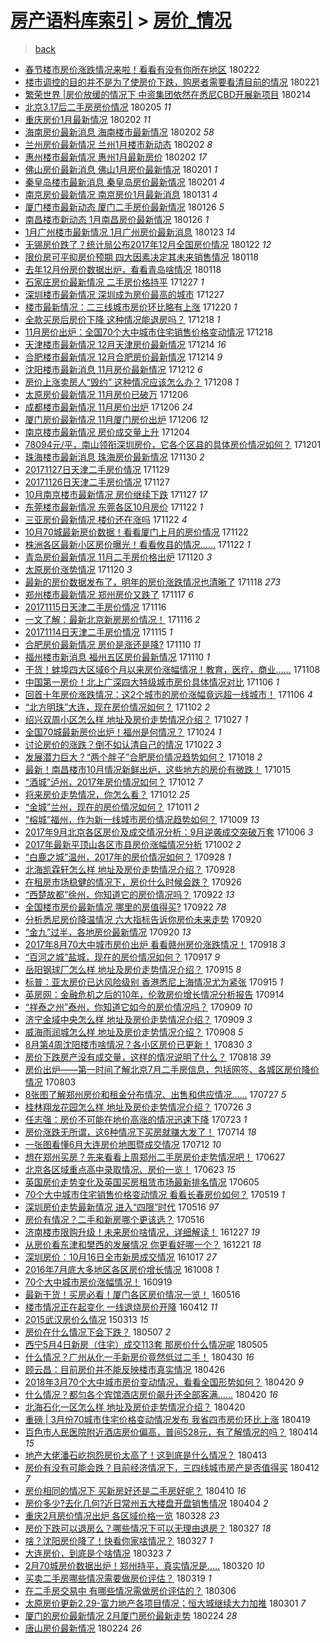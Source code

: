 [房产语料库索引](../../README.md)  > [房价_情况](房价_情况.md)
====
> [back](../README.md)

- [春节楼市房价涨跌情况来啦！看看有没有你所在地区](http://jkwz.applinzi.com/ittc/7072966985086665744.html#%E6%98%A5%E8%8A%82%E6%A5%BC%E5%B8%82%E6%88%BF%E4%BB%B7%E6%B6%A8%E8%B7%8C%E6%83%85%E5%86%B5%E6%9D%A5%E5%95%A6%EF%BC%81%E7%9C%8B%E7%9C%8B%E6%9C%89%E6%B2%A1%E6%9C%89%E4%BD%A0%E6%89%80%E5%9C%A8%E5%9C%B0%E5%8C%BA) 180222  
- [楼市调控的目的并不是为了使房价下跌，购房者需要看清目前的情况](http://jkwz.applinzi.com/ittc/7072650040768463878.html#%E6%A5%BC%E5%B8%82%E8%B0%83%E6%8E%A7%E7%9A%84%E7%9B%AE%E7%9A%84%E5%B9%B6%E4%B8%8D%E6%98%AF%E4%B8%BA%E4%BA%86%E4%BD%BF%E6%88%BF%E4%BB%B7%E4%B8%8B%E8%B7%8C%EF%BC%8C%E8%B4%AD%E6%88%BF%E8%80%85%E9%9C%80%E8%A6%81%E7%9C%8B%E6%B8%85%E7%9B%AE%E5%89%8D%E7%9A%84%E6%83%85%E5%86%B5) 180221  
- [繁荣世界 |房价放缓的情况下  中资集团依然在悉尼CBD开展新项目](http://jkwz.applinzi.com/ittc/7069896412769043473.html#%E7%B9%81%E8%8D%A3%E4%B8%96%E7%95%8C+%7C%E6%88%BF%E4%BB%B7%E6%94%BE%E7%BC%93%E7%9A%84%E6%83%85%E5%86%B5%E4%B8%8B++%E4%B8%AD%E8%B5%84%E9%9B%86%E5%9B%A2%E4%BE%9D%E7%84%B6%E5%9C%A8%E6%82%89%E5%B0%BCCBD%E5%BC%80%E5%B1%95%E6%96%B0%E9%A1%B9%E7%9B%AE) 180214  
- [北京3.17后二手房房价情况](http://jkwz.applinzi.com/ittc/7066642497495630865.html#%E5%8C%97%E4%BA%AC3.17%E5%90%8E%E4%BA%8C%E6%89%8B%E6%88%BF%E6%88%BF%E4%BB%B7%E6%83%85%E5%86%B5) 180205 *11* 
- [重庆房价1月最新情况](http://jkwz.applinzi.com/ittc/7065550135369401355.html#%E9%87%8D%E5%BA%86%E6%88%BF%E4%BB%B71%E6%9C%88%E6%9C%80%E6%96%B0%E6%83%85%E5%86%B5) 180202 *11* 
- [海南房价最新消息 海南楼市最新情况](http://jkwz.applinzi.com/ittc/7065458427965211655.html#%E6%B5%B7%E5%8D%97%E6%88%BF%E4%BB%B7%E6%9C%80%E6%96%B0%E6%B6%88%E6%81%AF+%E6%B5%B7%E5%8D%97%E6%A5%BC%E5%B8%82%E6%9C%80%E6%96%B0%E6%83%85%E5%86%B5) 180202 *58* 
- [兰州房价最新情况 兰州1月楼市新动态](http://jkwz.applinzi.com/ittc/7065458428917318662.html#%E5%85%B0%E5%B7%9E%E6%88%BF%E4%BB%B7%E6%9C%80%E6%96%B0%E6%83%85%E5%86%B5+%E5%85%B0%E5%B7%9E1%E6%9C%88%E6%A5%BC%E5%B8%82%E6%96%B0%E5%8A%A8%E6%80%81) 180202 *8* 
- [惠州楼市最新情况 惠州1月最新房价](http://jkwz.applinzi.com/ittc/7065458420646151175.html#%E6%83%A0%E5%B7%9E%E6%A5%BC%E5%B8%82%E6%9C%80%E6%96%B0%E6%83%85%E5%86%B5+%E6%83%A0%E5%B7%9E1%E6%9C%88%E6%9C%80%E6%96%B0%E6%88%BF%E4%BB%B7) 180202 *17* 
- [佛山房价最新消息 佛山1月房价最新情况](http://jkwz.applinzi.com/ittc/7065176377513214992.html#%E4%BD%9B%E5%B1%B1%E6%88%BF%E4%BB%B7%E6%9C%80%E6%96%B0%E6%B6%88%E6%81%AF+%E4%BD%9B%E5%B1%B11%E6%9C%88%E6%88%BF%E4%BB%B7%E6%9C%80%E6%96%B0%E6%83%85%E5%86%B5) 180201 *1* 
- [秦皇岛楼市最新消息 秦皇岛房价最新情况](http://jkwz.applinzi.com/ittc/7065176373599929351.html#%E7%A7%A6%E7%9A%87%E5%B2%9B%E6%A5%BC%E5%B8%82%E6%9C%80%E6%96%B0%E6%B6%88%E6%81%AF+%E7%A7%A6%E7%9A%87%E5%B2%9B%E6%88%BF%E4%BB%B7%E6%9C%80%E6%96%B0%E6%83%85%E5%86%B5) 180201 *4* 
- [南京房价最新情况 南京房价1月最新消息](http://jkwz.applinzi.com/ittc/7064715324069250054.html#%E5%8D%97%E4%BA%AC%E6%88%BF%E4%BB%B7%E6%9C%80%E6%96%B0%E6%83%85%E5%86%B5+%E5%8D%97%E4%BA%AC%E6%88%BF%E4%BB%B71%E6%9C%88%E6%9C%80%E6%96%B0%E6%B6%88%E6%81%AF) 180131 *4* 
- [厦门楼市最新动态 厦门二手房价最新情况](http://jkwz.applinzi.com/ittc/7062860215576167440.html#%E5%8E%A6%E9%97%A8%E6%A5%BC%E5%B8%82%E6%9C%80%E6%96%B0%E5%8A%A8%E6%80%81+%E5%8E%A6%E9%97%A8%E4%BA%8C%E6%89%8B%E6%88%BF%E4%BB%B7%E6%9C%80%E6%96%B0%E6%83%85%E5%86%B5) 180126 *5* 
- [南昌楼市新动态 1月南昌房价最新情况](http://jkwz.applinzi.com/ittc/7062860214158492688.html#%E5%8D%97%E6%98%8C%E6%A5%BC%E5%B8%82%E6%96%B0%E5%8A%A8%E6%80%81+1%E6%9C%88%E5%8D%97%E6%98%8C%E6%88%BF%E4%BB%B7%E6%9C%80%E6%96%B0%E6%83%85%E5%86%B5) 180126 *1* 
- [1月广州楼市最新情况 1月广州房价最新消息](http://jkwz.applinzi.com/ittc/7061760502915400715.html#1%E6%9C%88%E5%B9%BF%E5%B7%9E%E6%A5%BC%E5%B8%82%E6%9C%80%E6%96%B0%E6%83%85%E5%86%B5+1%E6%9C%88%E5%B9%BF%E5%B7%9E%E6%88%BF%E4%BB%B7%E6%9C%80%E6%96%B0%E6%B6%88%E6%81%AF) 180123 *14* 
- [无锡房价跌了？统计局公布2017年12月全国房价情况](http://jkwz.applinzi.com/ittc/7061364806861194246.html#%E6%97%A0%E9%94%A1%E6%88%BF%E4%BB%B7%E8%B7%8C%E4%BA%86%EF%BC%9F%E7%BB%9F%E8%AE%A1%E5%B1%80%E5%85%AC%E5%B8%832017%E5%B9%B412%E6%9C%88%E5%85%A8%E5%9B%BD%E6%88%BF%E4%BB%B7%E6%83%85%E5%86%B5) 180122 *12* 
- [限价房可平抑房价预期 四大因素决定其未来销售情况](http://jkwz.applinzi.com/ittc/7059945516974998534.html#%E9%99%90%E4%BB%B7%E6%88%BF%E5%8F%AF%E5%B9%B3%E6%8A%91%E6%88%BF%E4%BB%B7%E9%A2%84%E6%9C%9F+%E5%9B%9B%E5%A4%A7%E5%9B%A0%E7%B4%A0%E5%86%B3%E5%AE%9A%E5%85%B6%E6%9C%AA%E6%9D%A5%E9%94%80%E5%94%AE%E6%83%85%E5%86%B5) 180118  
- [去年12月份房价数据出炉，看看青岛啥情况](http://jkwz.applinzi.com/ittc/7059927855230616592.html#%E5%8E%BB%E5%B9%B412%E6%9C%88%E4%BB%BD%E6%88%BF%E4%BB%B7%E6%95%B0%E6%8D%AE%E5%87%BA%E7%82%89%EF%BC%8C%E7%9C%8B%E7%9C%8B%E9%9D%92%E5%B2%9B%E5%95%A5%E6%83%85%E5%86%B5) 180118  
- [石家庄房价最新情况 二手房价格持平](http://jkwz.applinzi.com/ittc/7051725572546233361.html#%E7%9F%B3%E5%AE%B6%E5%BA%84%E6%88%BF%E4%BB%B7%E6%9C%80%E6%96%B0%E6%83%85%E5%86%B5+%E4%BA%8C%E6%89%8B%E6%88%BF%E4%BB%B7%E6%A0%BC%E6%8C%81%E5%B9%B3) 171227 *1* 
- [深圳楼市最新情况 深圳成为房价最高的城市](http://jkwz.applinzi.com/ittc/7051725571908699152.html#%E6%B7%B1%E5%9C%B3%E6%A5%BC%E5%B8%82%E6%9C%80%E6%96%B0%E6%83%85%E5%86%B5+%E6%B7%B1%E5%9C%B3%E6%88%90%E4%B8%BA%E6%88%BF%E4%BB%B7%E6%9C%80%E9%AB%98%E7%9A%84%E5%9F%8E%E5%B8%82) 171227  
- [楼市最新情况：二三线城市房价环比略有上涨](http://jkwz.applinzi.com/ittc/7049219649156154385.html#%E6%A5%BC%E5%B8%82%E6%9C%80%E6%96%B0%E6%83%85%E5%86%B5%EF%BC%9A%E4%BA%8C%E4%B8%89%E7%BA%BF%E5%9F%8E%E5%B8%82%E6%88%BF%E4%BB%B7%E7%8E%AF%E6%AF%94%E7%95%A5%E6%9C%89%E4%B8%8A%E6%B6%A8) 171220 *1* 
- [全款买房后房价下降 这种情况能退房吗？](http://jkwz.applinzi.com/ittc/7048475862356198416.html#%E5%85%A8%E6%AC%BE%E4%B9%B0%E6%88%BF%E5%90%8E%E6%88%BF%E4%BB%B7%E4%B8%8B%E9%99%8D+%E8%BF%99%E7%A7%8D%E6%83%85%E5%86%B5%E8%83%BD%E9%80%80%E6%88%BF%E5%90%97%EF%BC%9F) 171218 *1* 
- [11月房价出炉：全国70个大中城市住宅销售价格变动情况](http://jkwz.applinzi.com/ittc/7048462745647711248.html#11%E6%9C%88%E6%88%BF%E4%BB%B7%E5%87%BA%E7%82%89%EF%BC%9A%E5%85%A8%E5%9B%BD70%E4%B8%AA%E5%A4%A7%E4%B8%AD%E5%9F%8E%E5%B8%82%E4%BD%8F%E5%AE%85%E9%94%80%E5%94%AE%E4%BB%B7%E6%A0%BC%E5%8F%98%E5%8A%A8%E6%83%85%E5%86%B5) 171218  
- [天津楼市最新情况 12月天津房价最新情况](http://jkwz.applinzi.com/ittc/7046900581988303888.html#%E5%A4%A9%E6%B4%A5%E6%A5%BC%E5%B8%82%E6%9C%80%E6%96%B0%E6%83%85%E5%86%B5+12%E6%9C%88%E5%A4%A9%E6%B4%A5%E6%88%BF%E4%BB%B7%E6%9C%80%E6%96%B0%E6%83%85%E5%86%B5) 171214 *16* 
- [合肥楼市最新情况 12月合肥房价最新情况](http://jkwz.applinzi.com/ittc/7046900577991132177.html#%E5%90%88%E8%82%A5%E6%A5%BC%E5%B8%82%E6%9C%80%E6%96%B0%E6%83%85%E5%86%B5+12%E6%9C%88%E5%90%88%E8%82%A5%E6%88%BF%E4%BB%B7%E6%9C%80%E6%96%B0%E6%83%85%E5%86%B5) 171214 *9* 
- [沈阳楼市最新消息 11月房价最新情况](http://jkwz.applinzi.com/ittc/7046157154522760209.html#%E6%B2%88%E9%98%B3%E6%A5%BC%E5%B8%82%E6%9C%80%E6%96%B0%E6%B6%88%E6%81%AF+11%E6%9C%88%E6%88%BF%E4%BB%B7%E6%9C%80%E6%96%B0%E6%83%85%E5%86%B5) 171212 *6* 
- [房价上涨卖房人“毁约” 这种情况应该怎么办？](http://jkwz.applinzi.com/ittc/7044668581722194961.html#%E6%88%BF%E4%BB%B7%E4%B8%8A%E6%B6%A8%E5%8D%96%E6%88%BF%E4%BA%BA%E2%80%9C%E6%AF%81%E7%BA%A6%E2%80%9D+%E8%BF%99%E7%A7%8D%E6%83%85%E5%86%B5%E5%BA%94%E8%AF%A5%E6%80%8E%E4%B9%88%E5%8A%9E%EF%BC%9F) 171208 *1* 
- [太原房价最新情况 11月房价已破万](http://jkwz.applinzi.com/ittc/7043931972450124816.html#%E5%A4%AA%E5%8E%9F%E6%88%BF%E4%BB%B7%E6%9C%80%E6%96%B0%E6%83%85%E5%86%B5+11%E6%9C%88%E6%88%BF%E4%BB%B7%E5%B7%B2%E7%A0%B4%E4%B8%87) 171206  
- [成都楼市最新情况 11月房价出炉](http://jkwz.applinzi.com/ittc/7043931970382332945.html#%E6%88%90%E9%83%BD%E6%A5%BC%E5%B8%82%E6%9C%80%E6%96%B0%E6%83%85%E5%86%B5+11%E6%9C%88%E6%88%BF%E4%BB%B7%E5%87%BA%E7%82%89) 171206 *24* 
- [厦门房价最新情况 11月厦门房价出炉](http://jkwz.applinzi.com/ittc/7043931969279230993.html#%E5%8E%A6%E9%97%A8%E6%88%BF%E4%BB%B7%E6%9C%80%E6%96%B0%E6%83%85%E5%86%B5+11%E6%9C%88%E5%8E%A6%E9%97%A8%E6%88%BF%E4%BB%B7%E5%87%BA%E7%82%89) 171206 *12* 
- [南京楼市最新情况 房价成交量上升](http://jkwz.applinzi.com/ittc/7043225031675479056.html#%E5%8D%97%E4%BA%AC%E6%A5%BC%E5%B8%82%E6%9C%80%E6%96%B0%E6%83%85%E5%86%B5+%E6%88%BF%E4%BB%B7%E6%88%90%E4%BA%A4%E9%87%8F%E4%B8%8A%E5%8D%87) 171204  
- [78094元/平，南山领衔深圳房价，它各个区县的具体房价情况如何？](http://jkwz.applinzi.com/ittc/7042100696097227792.html#78094%E5%85%83%2F%E5%B9%B3%EF%BC%8C%E5%8D%97%E5%B1%B1%E9%A2%86%E8%A1%94%E6%B7%B1%E5%9C%B3%E6%88%BF%E4%BB%B7%EF%BC%8C%E5%AE%83%E5%90%84%E4%B8%AA%E5%8C%BA%E5%8E%BF%E7%9A%84%E5%85%B7%E4%BD%93%E6%88%BF%E4%BB%B7%E6%83%85%E5%86%B5%E5%A6%82%E4%BD%95%EF%BC%9F) 171201  
- [珠海楼市最新消息 珠海房价最新情况](http://jkwz.applinzi.com/ittc/7041705965693436944.html#%E7%8F%A0%E6%B5%B7%E6%A5%BC%E5%B8%82%E6%9C%80%E6%96%B0%E6%B6%88%E6%81%AF+%E7%8F%A0%E6%B5%B7%E6%88%BF%E4%BB%B7%E6%9C%80%E6%96%B0%E6%83%85%E5%86%B5) 171130 *2* 
- [20171127日天津二手房价情况](http://jkwz.applinzi.com/ittc/7041505992532034576.html#20171127%E6%97%A5%E5%A4%A9%E6%B4%A5%E4%BA%8C%E6%89%8B%E6%88%BF%E4%BB%B7%E6%83%85%E5%86%B5) 171129  
- [20171126日天津二手房价情况](http://jkwz.applinzi.com/ittc/7040727128046306321.html#20171126%E6%97%A5%E5%A4%A9%E6%B4%A5%E4%BA%8C%E6%89%8B%E6%88%BF%E4%BB%B7%E6%83%85%E5%86%B5) 171127  
- [10月南京楼市最新情况 房价继续下跌](http://jkwz.applinzi.com/ittc/7040592605363045393.html#10%E6%9C%88%E5%8D%97%E4%BA%AC%E6%A5%BC%E5%B8%82%E6%9C%80%E6%96%B0%E6%83%85%E5%86%B5+%E6%88%BF%E4%BB%B7%E7%BB%A7%E7%BB%AD%E4%B8%8B%E8%B7%8C) 171127 *17* 
- [东莞楼市最新情况 东莞各区10月房价](http://jkwz.applinzi.com/ittc/7038855669480948753.html#%E4%B8%9C%E8%8E%9E%E6%A5%BC%E5%B8%82%E6%9C%80%E6%96%B0%E6%83%85%E5%86%B5+%E4%B8%9C%E8%8E%9E%E5%90%84%E5%8C%BA10%E6%9C%88%E6%88%BF%E4%BB%B7) 171122 *1* 
- [三亚房价最新情况 楼价还在涨吗](http://jkwz.applinzi.com/ittc/7038855383433610256.html#%E4%B8%89%E4%BA%9A%E6%88%BF%E4%BB%B7%E6%9C%80%E6%96%B0%E6%83%85%E5%86%B5+%E6%A5%BC%E4%BB%B7%E8%BF%98%E5%9C%A8%E6%B6%A8%E5%90%97) 171122 *4* 
- [10月70城最新房价数据！看看厦门上月的房价情况](http://jkwz.applinzi.com/ittc/7038775125183300624.html#10%E6%9C%8870%E5%9F%8E%E6%9C%80%E6%96%B0%E6%88%BF%E4%BB%B7%E6%95%B0%E6%8D%AE%EF%BC%81%E7%9C%8B%E7%9C%8B%E5%8E%A6%E9%97%A8%E4%B8%8A%E6%9C%88%E7%9A%84%E6%88%BF%E4%BB%B7%E6%83%85%E5%86%B5) 171122  
- [株洲各区最新小区房价曝光！看看攸县的情况……](http://jkwz.applinzi.com/ittc/7038772767292392464.html#%E6%A0%AA%E6%B4%B2%E5%90%84%E5%8C%BA%E6%9C%80%E6%96%B0%E5%B0%8F%E5%8C%BA%E6%88%BF%E4%BB%B7%E6%9B%9D%E5%85%89%EF%BC%81%E7%9C%8B%E7%9C%8B%E6%94%B8%E5%8E%BF%E7%9A%84%E6%83%85%E5%86%B5%E2%80%A6%E2%80%A6) 171122 *1* 
- [青岛房价最新情况 11月二手房价格出炉](http://jkwz.applinzi.com/ittc/7037995844211573776.html#%E9%9D%92%E5%B2%9B%E6%88%BF%E4%BB%B7%E6%9C%80%E6%96%B0%E6%83%85%E5%86%B5+11%E6%9C%88%E4%BA%8C%E6%89%8B%E6%88%BF%E4%BB%B7%E6%A0%BC%E5%87%BA%E7%82%89) 171120 *3* 
- [太原房价涨势情况](http://jkwz.applinzi.com/ittc/7037989507855549456.html#%E5%A4%AA%E5%8E%9F%E6%88%BF%E4%BB%B7%E6%B6%A8%E5%8A%BF%E6%83%85%E5%86%B5) 171120 *3* 
- [最新的房价数据发布了，明年的房价涨跌情况也清晰了](http://jkwz.applinzi.com/ittc/7037390386685805584.html#%E6%9C%80%E6%96%B0%E7%9A%84%E6%88%BF%E4%BB%B7%E6%95%B0%E6%8D%AE%E5%8F%91%E5%B8%83%E4%BA%86%EF%BC%8C%E6%98%8E%E5%B9%B4%E7%9A%84%E6%88%BF%E4%BB%B7%E6%B6%A8%E8%B7%8C%E6%83%85%E5%86%B5%E4%B9%9F%E6%B8%85%E6%99%B0%E4%BA%86) 171118 *273* 
- [郑州楼市最新情况 郑州房价又跌了](http://jkwz.applinzi.com/ittc/7036965696444040208.html#%E9%83%91%E5%B7%9E%E6%A5%BC%E5%B8%82%E6%9C%80%E6%96%B0%E6%83%85%E5%86%B5+%E9%83%91%E5%B7%9E%E6%88%BF%E4%BB%B7%E5%8F%88%E8%B7%8C%E4%BA%86) 171117 *6* 
- [20171115日天津二手房价情况](http://jkwz.applinzi.com/ittc/7036648876059132944.html#20171115%E6%97%A5%E5%A4%A9%E6%B4%A5%E4%BA%8C%E6%89%8B%E6%88%BF%E4%BB%B7%E6%83%85%E5%86%B5) 171116  
- [一文了解：最新北京新房房价情况！](http://jkwz.applinzi.com/ittc/7036615354430784528.html#%E4%B8%80%E6%96%87%E4%BA%86%E8%A7%A3%EF%BC%9A%E6%9C%80%E6%96%B0%E5%8C%97%E4%BA%AC%E6%96%B0%E6%88%BF%E6%88%BF%E4%BB%B7%E6%83%85%E5%86%B5%EF%BC%81) 171116 *2* 
- [20171114日天津二手房价情况](http://jkwz.applinzi.com/ittc/7036264453455217681.html#20171114%E6%97%A5%E5%A4%A9%E6%B4%A5%E4%BA%8C%E6%89%8B%E6%88%BF%E4%BB%B7%E6%83%85%E5%86%B5) 171115 *1* 
- [合肥房价最新情况 房价是涨还是降?](http://jkwz.applinzi.com/ittc/7034282694429639697.html#%E5%90%88%E8%82%A5%E6%88%BF%E4%BB%B7%E6%9C%80%E6%96%B0%E6%83%85%E5%86%B5+%E6%88%BF%E4%BB%B7%E6%98%AF%E6%B6%A8%E8%BF%98%E6%98%AF%E9%99%8D%3F) 171110 *11* 
- [福州楼市新消息 福州五区房价最新情况](http://jkwz.applinzi.com/ittc/7034282696119944208.html#%E7%A6%8F%E5%B7%9E%E6%A5%BC%E5%B8%82%E6%96%B0%E6%B6%88%E6%81%AF+%E7%A6%8F%E5%B7%9E%E4%BA%94%E5%8C%BA%E6%88%BF%E4%BB%B7%E6%9C%80%E6%96%B0%E6%83%85%E5%86%B5) 171110 *1* 
- [干货！蚌埠四大区域6个月以来房价涨幅情况！教育，医疗，商业……](http://jkwz.applinzi.com/ittc/7033492898266498064.html#%E5%B9%B2%E8%B4%A7%EF%BC%81%E8%9A%8C%E5%9F%A0%E5%9B%9B%E5%A4%A7%E5%8C%BA%E5%9F%9F6%E4%B8%AA%E6%9C%88%E4%BB%A5%E6%9D%A5%E6%88%BF%E4%BB%B7%E6%B6%A8%E5%B9%85%E6%83%85%E5%86%B5%EF%BC%81%E6%95%99%E8%82%B2%EF%BC%8C%E5%8C%BB%E7%96%97%EF%BC%8C%E5%95%86%E4%B8%9A%E2%80%A6%E2%80%A6) 171108  
- [中国第一房价！北上广深四大特级城市房价具体情况对比](http://jkwz.applinzi.com/ittc/7032950842406208528.html#%E4%B8%AD%E5%9B%BD%E7%AC%AC%E4%B8%80%E6%88%BF%E4%BB%B7%EF%BC%81%E5%8C%97%E4%B8%8A%E5%B9%BF%E6%B7%B1%E5%9B%9B%E5%A4%A7%E7%89%B9%E7%BA%A7%E5%9F%8E%E5%B8%82%E6%88%BF%E4%BB%B7%E5%85%B7%E4%BD%93%E6%83%85%E5%86%B5%E5%AF%B9%E6%AF%94) 171106 *1* 
- [回首十年房价涨跌情况：这2个城市的房价涨幅竟远超一线城市！](http://jkwz.applinzi.com/ittc/7032864908046238736.html#%E5%9B%9E%E9%A6%96%E5%8D%81%E5%B9%B4%E6%88%BF%E4%BB%B7%E6%B6%A8%E8%B7%8C%E6%83%85%E5%86%B5%EF%BC%9A%E8%BF%992%E4%B8%AA%E5%9F%8E%E5%B8%82%E7%9A%84%E6%88%BF%E4%BB%B7%E6%B6%A8%E5%B9%85%E7%AB%9F%E8%BF%9C%E8%B6%85%E4%B8%80%E7%BA%BF%E5%9F%8E%E5%B8%82%EF%BC%81) 171106 *4* 
- [“北方明珠”大连，现在房价情况如何？](http://jkwz.applinzi.com/ittc/7031441511663797264.html#%E2%80%9C%E5%8C%97%E6%96%B9%E6%98%8E%E7%8F%A0%E2%80%9D%E5%A4%A7%E8%BF%9E%EF%BC%8C%E7%8E%B0%E5%9C%A8%E6%88%BF%E4%BB%B7%E6%83%85%E5%86%B5%E5%A6%82%E4%BD%95%EF%BC%9F) 171102 *2* 
- [绍兴双周小区怎么样 地址及房价走势情况介绍？](http://jkwz.applinzi.com/ittc/7029041369513985040.html#%E7%BB%8D%E5%85%B4%E5%8F%8C%E5%91%A8%E5%B0%8F%E5%8C%BA%E6%80%8E%E4%B9%88%E6%A0%B7+%E5%9C%B0%E5%9D%80%E5%8F%8A%E6%88%BF%E4%BB%B7%E8%B5%B0%E5%8A%BF%E6%83%85%E5%86%B5%E4%BB%8B%E7%BB%8D%EF%BC%9F) 171027 *1* 
- [全国70城最新房价出炉！福州是何情况？](http://jkwz.applinzi.com/ittc/7028031143721567249.html#%E5%85%A8%E5%9B%BD70%E5%9F%8E%E6%9C%80%E6%96%B0%E6%88%BF%E4%BB%B7%E5%87%BA%E7%82%89%EF%BC%81%E7%A6%8F%E5%B7%9E%E6%98%AF%E4%BD%95%E6%83%85%E5%86%B5%EF%BC%9F) 171024 *1* 
- [讨论房价的涨跌？倒不如认清自己的情况](http://jkwz.applinzi.com/ittc/7027280743800243217.html#%E8%AE%A8%E8%AE%BA%E6%88%BF%E4%BB%B7%E7%9A%84%E6%B6%A8%E8%B7%8C%EF%BC%9F%E5%80%92%E4%B8%8D%E5%A6%82%E8%AE%A4%E6%B8%85%E8%87%AA%E5%B7%B1%E7%9A%84%E6%83%85%E5%86%B5) 171022 *3* 
- [发展潜力巨大？“两个胖子”合肥房价情况趋势如何？](http://jkwz.applinzi.com/ittc/7025879357002875921.html#%E5%8F%91%E5%B1%95%E6%BD%9C%E5%8A%9B%E5%B7%A8%E5%A4%A7%EF%BC%9F%E2%80%9C%E4%B8%A4%E4%B8%AA%E8%83%96%E5%AD%90%E2%80%9D%E5%90%88%E8%82%A5%E6%88%BF%E4%BB%B7%E6%83%85%E5%86%B5%E8%B6%8B%E5%8A%BF%E5%A6%82%E4%BD%95%EF%BC%9F) 171018 *2* 
- [最新！南昌楼市10月情况新鲜出炉，这些地方的房价有微跌！](http://jkwz.applinzi.com/ittc/7024716283168424976.html#%E6%9C%80%E6%96%B0%EF%BC%81%E5%8D%97%E6%98%8C%E6%A5%BC%E5%B8%8210%E6%9C%88%E6%83%85%E5%86%B5%E6%96%B0%E9%B2%9C%E5%87%BA%E7%82%89%EF%BC%8C%E8%BF%99%E4%BA%9B%E5%9C%B0%E6%96%B9%E7%9A%84%E6%88%BF%E4%BB%B7%E6%9C%89%E5%BE%AE%E8%B7%8C%EF%BC%81) 171015  
- [“酒城”泸州，2017年房价情况如何？](http://jkwz.applinzi.com/ittc/7023693101833651216.html#%E2%80%9C%E9%85%92%E5%9F%8E%E2%80%9D%E6%B3%B8%E5%B7%9E%EF%BC%8C2017%E5%B9%B4%E6%88%BF%E4%BB%B7%E6%83%85%E5%86%B5%E5%A6%82%E4%BD%95%EF%BC%9F) 171012 *7* 
- [将来房价走势情况，你怎么看？](http://jkwz.applinzi.com/ittc/7023665944247927824.html#%E5%B0%86%E6%9D%A5%E6%88%BF%E4%BB%B7%E8%B5%B0%E5%8A%BF%E6%83%85%E5%86%B5%EF%BC%8C%E4%BD%A0%E6%80%8E%E4%B9%88%E7%9C%8B%EF%BC%9F) 171012 *25* 
- [“金城”兰州，现在的房价情况如何？](http://jkwz.applinzi.com/ittc/7023211793223255057.html#%E2%80%9C%E9%87%91%E5%9F%8E%E2%80%9D%E5%85%B0%E5%B7%9E%EF%BC%8C%E7%8E%B0%E5%9C%A8%E7%9A%84%E6%88%BF%E4%BB%B7%E6%83%85%E5%86%B5%E5%A6%82%E4%BD%95%EF%BC%9F) 171011 *2* 
- [“榕城”福州，作为新一线城市房价情况趋势如何？](http://jkwz.applinzi.com/ittc/7022433590498034704.html#%E2%80%9C%E6%A6%95%E5%9F%8E%E2%80%9D%E7%A6%8F%E5%B7%9E%EF%BC%8C%E4%BD%9C%E4%B8%BA%E6%96%B0%E4%B8%80%E7%BA%BF%E5%9F%8E%E5%B8%82%E6%88%BF%E4%BB%B7%E6%83%85%E5%86%B5%E8%B6%8B%E5%8A%BF%E5%A6%82%E4%BD%95%EF%BC%9F) 171009 *13* 
- [2017年9月北京各区房价及成交情况分析：9月逆袭成交突破万套](http://jkwz.applinzi.com/ittc/7021337938250695696.html#2017%E5%B9%B49%E6%9C%88%E5%8C%97%E4%BA%AC%E5%90%84%E5%8C%BA%E6%88%BF%E4%BB%B7%E5%8F%8A%E6%88%90%E4%BA%A4%E6%83%85%E5%86%B5%E5%88%86%E6%9E%90%EF%BC%9A9%E6%9C%88%E9%80%86%E8%A2%AD%E6%88%90%E4%BA%A4%E7%AA%81%E7%A0%B4%E4%B8%87%E5%A5%97) 171006 *3* 
- [2017年最新平顶山各区市县房价涨幅情况分析](http://jkwz.applinzi.com/ittc/7019983289723651088.html#2017%E5%B9%B4%E6%9C%80%E6%96%B0%E5%B9%B3%E9%A1%B6%E5%B1%B1%E5%90%84%E5%8C%BA%E5%B8%82%E5%8E%BF%E6%88%BF%E4%BB%B7%E6%B6%A8%E5%B9%85%E6%83%85%E5%86%B5%E5%88%86%E6%9E%90) 171002 *2* 
- [“白鹿之城”温州，2017年的房价情况如何？](http://jkwz.applinzi.com/ittc/7018392521477194769.html#%E2%80%9C%E7%99%BD%E9%B9%BF%E4%B9%8B%E5%9F%8E%E2%80%9D%E6%B8%A9%E5%B7%9E%EF%BC%8C2017%E5%B9%B4%E7%9A%84%E6%88%BF%E4%BB%B7%E6%83%85%E5%86%B5%E5%A6%82%E4%BD%95%EF%BC%9F) 170928 *1* 
- [北海凯霖轩怎么样 地址及房价走势情况介绍？](http://jkwz.applinzi.com/ittc/7018280279859528720.html#%E5%8C%97%E6%B5%B7%E5%87%AF%E9%9C%96%E8%BD%A9%E6%80%8E%E4%B9%88%E6%A0%B7+%E5%9C%B0%E5%9D%80%E5%8F%8A%E6%88%BF%E4%BB%B7%E8%B5%B0%E5%8A%BF%E6%83%85%E5%86%B5%E4%BB%8B%E7%BB%8D%EF%BC%9F) 170928  
- [在租房市场稳健的情况下，房价什么时候会跌？](http://jkwz.applinzi.com/ittc/7017553193146516496.html#%E5%9C%A8%E7%A7%9F%E6%88%BF%E5%B8%82%E5%9C%BA%E7%A8%B3%E5%81%A5%E7%9A%84%E6%83%85%E5%86%B5%E4%B8%8B%EF%BC%8C%E6%88%BF%E4%BB%B7%E4%BB%80%E4%B9%88%E6%97%B6%E5%80%99%E4%BC%9A%E8%B7%8C%EF%BC%9F) 170926  
- [“西楚故都”徐州，你知道它的房价情况吗？](http://jkwz.applinzi.com/ittc/7016279114108109841.html#%E2%80%9C%E8%A5%BF%E6%A5%9A%E6%95%85%E9%83%BD%E2%80%9D%E5%BE%90%E5%B7%9E%EF%BC%8C%E4%BD%A0%E7%9F%A5%E9%81%93%E5%AE%83%E7%9A%84%E6%88%BF%E4%BB%B7%E6%83%85%E5%86%B5%E5%90%97%EF%BC%9F) 170922 *13* 
- [全国楼市房价最新情况 哪里的房值得买?](http://jkwz.applinzi.com/ittc/7016099063794238481.html#%E5%85%A8%E5%9B%BD%E6%A5%BC%E5%B8%82%E6%88%BF%E4%BB%B7%E6%9C%80%E6%96%B0%E6%83%85%E5%86%B5+%E5%93%AA%E9%87%8C%E7%9A%84%E6%88%BF%E5%80%BC%E5%BE%97%E4%B9%B0%3F) 170922 *78* 
- [分析悉尼房价降温情况 六大指标告诉你房价未来走势](http://jkwz.applinzi.com/ittc/7015428011485299729.html#%E5%88%86%E6%9E%90%E6%82%89%E5%B0%BC%E6%88%BF%E4%BB%B7%E9%99%8D%E6%B8%A9%E6%83%85%E5%86%B5+%E5%85%AD%E5%A4%A7%E6%8C%87%E6%A0%87%E5%91%8A%E8%AF%89%E4%BD%A0%E6%88%BF%E4%BB%B7%E6%9C%AA%E6%9D%A5%E8%B5%B0%E5%8A%BF) 170920  
- [“金九”过半，各地房价最新情况](http://jkwz.applinzi.com/ittc/7015357560046224400.html#%E2%80%9C%E9%87%91%E4%B9%9D%E2%80%9D%E8%BF%87%E5%8D%8A%EF%BC%8C%E5%90%84%E5%9C%B0%E6%88%BF%E4%BB%B7%E6%9C%80%E6%96%B0%E6%83%85%E5%86%B5) 170920 *13* 
- [2017年8月70大中城市房价出炉 看看赣州房价涨跌情况！](http://jkwz.applinzi.com/ittc/7014689879320167440.html#2017%E5%B9%B48%E6%9C%8870%E5%A4%A7%E4%B8%AD%E5%9F%8E%E5%B8%82%E6%88%BF%E4%BB%B7%E5%87%BA%E7%82%89+%E7%9C%8B%E7%9C%8B%E8%B5%A3%E5%B7%9E%E6%88%BF%E4%BB%B7%E6%B6%A8%E8%B7%8C%E6%83%85%E5%86%B5%EF%BC%81) 170918 *3* 
- [“百河之城”盐城，现在的房价情况如何？](http://jkwz.applinzi.com/ittc/7014411787196433425.html#%E2%80%9C%E7%99%BE%E6%B2%B3%E4%B9%8B%E5%9F%8E%E2%80%9D%E7%9B%90%E5%9F%8E%EF%BC%8C%E7%8E%B0%E5%9C%A8%E7%9A%84%E6%88%BF%E4%BB%B7%E6%83%85%E5%86%B5%E5%A6%82%E4%BD%95%EF%BC%9F) 170917 *9* 
- [岳阳钢球厂怎么样 地址及房价走势情况介绍？](http://jkwz.applinzi.com/ittc/7013457484348654609.html#%E5%B2%B3%E9%98%B3%E9%92%A2%E7%90%83%E5%8E%82%E6%80%8E%E4%B9%88%E6%A0%B7+%E5%9C%B0%E5%9D%80%E5%8F%8A%E6%88%BF%E4%BB%B7%E8%B5%B0%E5%8A%BF%E6%83%85%E5%86%B5%E4%BB%8B%E7%BB%8D%EF%BC%9F) 170915 *8* 
- [标普：亚太房价已达风险级别 香港悉尼上海情况尤为紧张](http://jkwz.applinzi.com/ittc/7013449444153099280.html#%E6%A0%87%E6%99%AE%EF%BC%9A%E4%BA%9A%E5%A4%AA%E6%88%BF%E4%BB%B7%E5%B7%B2%E8%BE%BE%E9%A3%8E%E9%99%A9%E7%BA%A7%E5%88%AB+%E9%A6%99%E6%B8%AF%E6%82%89%E5%B0%BC%E4%B8%8A%E6%B5%B7%E6%83%85%E5%86%B5%E5%B0%A4%E4%B8%BA%E7%B4%A7%E5%BC%A0) 170915 *1* 
- [英房网：金融危机之后的10年，伦敦房价增长情况分析报告](http://jkwz.applinzi.com/ittc/7013216895782880273.html#%E8%8B%B1%E6%88%BF%E7%BD%91%EF%BC%9A%E9%87%91%E8%9E%8D%E5%8D%B1%E6%9C%BA%E4%B9%8B%E5%90%8E%E7%9A%8410%E5%B9%B4%EF%BC%8C%E4%BC%A6%E6%95%A6%E6%88%BF%E4%BB%B7%E5%A2%9E%E9%95%BF%E6%83%85%E5%86%B5%E5%88%86%E6%9E%90%E6%8A%A5%E5%91%8A) 170914  
- [“祥泰之州”泰州，你知道它如今的房价情况吗？](http://jkwz.applinzi.com/ittc/7011455505460102161.html#%E2%80%9C%E7%A5%A5%E6%B3%B0%E4%B9%8B%E5%B7%9E%E2%80%9D%E6%B3%B0%E5%B7%9E%EF%BC%8C%E4%BD%A0%E7%9F%A5%E9%81%93%E5%AE%83%E5%A6%82%E4%BB%8A%E7%9A%84%E6%88%BF%E4%BB%B7%E6%83%85%E5%86%B5%E5%90%97%EF%BC%9F) 170909 *10* 
- [济宁金域中央怎么样 地址及房价走势情况介绍？](http://jkwz.applinzi.com/ittc/7011231137077396497.html#%E6%B5%8E%E5%AE%81%E9%87%91%E5%9F%9F%E4%B8%AD%E5%A4%AE%E6%80%8E%E4%B9%88%E6%A0%B7+%E5%9C%B0%E5%9D%80%E5%8F%8A%E6%88%BF%E4%BB%B7%E8%B5%B0%E5%8A%BF%E6%83%85%E5%86%B5%E4%BB%8B%E7%BB%8D%EF%BC%9F) 170909 *3* 
- [威海雨润城怎么样 地址及房价走势情况介绍？](http://jkwz.applinzi.com/ittc/7010862549573305361.html#%E5%A8%81%E6%B5%B7%E9%9B%A8%E6%B6%A6%E5%9F%8E%E6%80%8E%E4%B9%88%E6%A0%B7+%E5%9C%B0%E5%9D%80%E5%8F%8A%E6%88%BF%E4%BB%B7%E8%B5%B0%E5%8A%BF%E6%83%85%E5%86%B5%E4%BB%8B%E7%BB%8D%EF%BC%9F) 170908 *5* 
- [8月第4周沈阳楼市啥情况？各小区房价已更新！](http://jkwz.applinzi.com/ittc/7007543770097386513.html#8%E6%9C%88%E7%AC%AC4%E5%91%A8%E6%B2%88%E9%98%B3%E6%A5%BC%E5%B8%82%E5%95%A5%E6%83%85%E5%86%B5%EF%BC%9F%E5%90%84%E5%B0%8F%E5%8C%BA%E6%88%BF%E4%BB%B7%E5%B7%B2%E6%9B%B4%E6%96%B0%EF%BC%81) 170830 *3* 
- [房价下跌房产没有成交量，这样的情况说明了什么？](http://jkwz.applinzi.com/ittc/7003195132286075920.html#%E6%88%BF%E4%BB%B7%E4%B8%8B%E8%B7%8C%E6%88%BF%E4%BA%A7%E6%B2%A1%E6%9C%89%E6%88%90%E4%BA%A4%E9%87%8F%EF%BC%8C%E8%BF%99%E6%A0%B7%E7%9A%84%E6%83%85%E5%86%B5%E8%AF%B4%E6%98%8E%E4%BA%86%E4%BB%80%E4%B9%88%EF%BC%9F) 170818 *39* 
- [房价出炉——第一时间了解北京7月二手房信息，包括网签、各城区房价降价情况](http://jkwz.applinzi.com/ittc/6997671661233767440.html#%E6%88%BF%E4%BB%B7%E5%87%BA%E7%82%89%E2%80%94%E2%80%94%E7%AC%AC%E4%B8%80%E6%97%B6%E9%97%B4%E4%BA%86%E8%A7%A3%E5%8C%97%E4%BA%AC7%E6%9C%88%E4%BA%8C%E6%89%8B%E6%88%BF%E4%BF%A1%E6%81%AF%EF%BC%8C%E5%8C%85%E6%8B%AC%E7%BD%91%E7%AD%BE%E3%80%81%E5%90%84%E5%9F%8E%E5%8C%BA%E6%88%BF%E4%BB%B7%E9%99%8D%E4%BB%B7%E6%83%85%E5%86%B5) 170803  
- [8张图了解郑州房价和租金分布情况、出售和供应情况……](http://jkwz.applinzi.com/ittc/6994947429215241232.html#8%E5%BC%A0%E5%9B%BE%E4%BA%86%E8%A7%A3%E9%83%91%E5%B7%9E%E6%88%BF%E4%BB%B7%E5%92%8C%E7%A7%9F%E9%87%91%E5%88%86%E5%B8%83%E6%83%85%E5%86%B5%E3%80%81%E5%87%BA%E5%94%AE%E5%92%8C%E4%BE%9B%E5%BA%94%E6%83%85%E5%86%B5%E2%80%A6%E2%80%A6) 170727 *5* 
- [桂林翔龙花园怎么样 地址及房价走势情况介绍？](http://jkwz.applinzi.com/ittc/6994601845379826704.html#%E6%A1%82%E6%9E%97%E7%BF%94%E9%BE%99%E8%8A%B1%E5%9B%AD%E6%80%8E%E4%B9%88%E6%A0%B7+%E5%9C%B0%E5%9D%80%E5%8F%8A%E6%88%BF%E4%BB%B7%E8%B5%B0%E5%8A%BF%E6%83%85%E5%86%B5%E4%BB%8B%E7%BB%8D%EF%BC%9F) 170726 *3* 
- [任志强：房价不可能在地价高涨的情况迅速下降](http://jkwz.applinzi.com/ittc/6993475500960646160.html#%E4%BB%BB%E5%BF%97%E5%BC%BA%EF%BC%9A%E6%88%BF%E4%BB%B7%E4%B8%8D%E5%8F%AF%E8%83%BD%E5%9C%A8%E5%9C%B0%E4%BB%B7%E9%AB%98%E6%B6%A8%E7%9A%84%E6%83%85%E5%86%B5%E8%BF%85%E9%80%9F%E4%B8%8B%E9%99%8D) 170723 *1* 
- [房价涨跌无所谓，这6种情况下买房就赚大发了！](http://jkwz.applinzi.com/ittc/6990178501079335953.html#%E6%88%BF%E4%BB%B7%E6%B6%A8%E8%B7%8C%E6%97%A0%E6%89%80%E8%B0%93%EF%BC%8C%E8%BF%996%E7%A7%8D%E6%83%85%E5%86%B5%E4%B8%8B%E4%B9%B0%E6%88%BF%E5%B0%B1%E8%B5%9A%E5%A4%A7%E5%8F%91%E4%BA%86%EF%BC%81) 170714 *18* 
- [一张图看懂6月大连房价地图暨成交情况](http://jkwz.applinzi.com/ittc/6988996440784110597.html#%E4%B8%80%E5%BC%A0%E5%9B%BE%E7%9C%8B%E6%87%826%E6%9C%88%E5%A4%A7%E8%BF%9E%E6%88%BF%E4%BB%B7%E5%9C%B0%E5%9B%BE%E6%9A%A8%E6%88%90%E4%BA%A4%E6%83%85%E5%86%B5) 170712 *10* 
- [想在郑州买房？先来看看上周郑州二手房房价走势情况吧！](http://jkwz.applinzi.com/ittc/6983781991513064452.html#%E6%83%B3%E5%9C%A8%E9%83%91%E5%B7%9E%E4%B9%B0%E6%88%BF%EF%BC%9F%E5%85%88%E6%9D%A5%E7%9C%8B%E7%9C%8B%E4%B8%8A%E5%91%A8%E9%83%91%E5%B7%9E%E4%BA%8C%E6%89%8B%E6%88%BF%E6%88%BF%E4%BB%B7%E8%B5%B0%E5%8A%BF%E6%83%85%E5%86%B5%E5%90%A7%EF%BC%81) 170627  
- [北京各区域重点高中录取情况、房价一览！](http://jkwz.applinzi.com/ittc/6982430621908337668.html#%E5%8C%97%E4%BA%AC%E5%90%84%E5%8C%BA%E5%9F%9F%E9%87%8D%E7%82%B9%E9%AB%98%E4%B8%AD%E5%BD%95%E5%8F%96%E6%83%85%E5%86%B5%E3%80%81%E6%88%BF%E4%BB%B7%E4%B8%80%E8%A7%88%EF%BC%81) 170623 *15* 
- [英国房价走势变化及英国买房租赁市场最新排名情况](http://jkwz.applinzi.com/ittc/6975635035959854084.html#%E8%8B%B1%E5%9B%BD%E6%88%BF%E4%BB%B7%E8%B5%B0%E5%8A%BF%E5%8F%98%E5%8C%96%E5%8F%8A%E8%8B%B1%E5%9B%BD%E4%B9%B0%E6%88%BF%E7%A7%9F%E8%B5%81%E5%B8%82%E5%9C%BA%E6%9C%80%E6%96%B0%E6%8E%92%E5%90%8D%E6%83%85%E5%86%B5) 170605  
- [70个大中城市住宅销售价格变动情况 看看长春房价如何？](http://jkwz.applinzi.com/ittc/6969311189099086852.html#70%E4%B8%AA%E5%A4%A7%E4%B8%AD%E5%9F%8E%E5%B8%82%E4%BD%8F%E5%AE%85%E9%94%80%E5%94%AE%E4%BB%B7%E6%A0%BC%E5%8F%98%E5%8A%A8%E6%83%85%E5%86%B5+%E7%9C%8B%E7%9C%8B%E9%95%BF%E6%98%A5%E6%88%BF%E4%BB%B7%E5%A6%82%E4%BD%95%EF%BC%9F) 170519 *1* 
- [深圳房价走势最新情况 进入“四限”时代](http://jkwz.applinzi.com/ittc/6968265639117456388.html#%E6%B7%B1%E5%9C%B3%E6%88%BF%E4%BB%B7%E8%B5%B0%E5%8A%BF%E6%9C%80%E6%96%B0%E6%83%85%E5%86%B5+%E8%BF%9B%E5%85%A5%E2%80%9C%E5%9B%9B%E9%99%90%E2%80%9D%E6%97%B6%E4%BB%A3) 170516 *97* 
- [房价有情况？二手和新房哪个更该选？](http://jkwz.applinzi.com/ittc/6968153181363110916.html#%E6%88%BF%E4%BB%B7%E6%9C%89%E6%83%85%E5%86%B5%EF%BC%9F%E4%BA%8C%E6%89%8B%E5%92%8C%E6%96%B0%E6%88%BF%E5%93%AA%E4%B8%AA%E6%9B%B4%E8%AF%A5%E9%80%89%EF%BC%9F) 170516  
- [济南楼市限购升级！未来房价啥情况，详细解读！](http://jkwz.applinzi.com/ittc/6916201853665936389.html#%E6%B5%8E%E5%8D%97%E6%A5%BC%E5%B8%82%E9%99%90%E8%B4%AD%E5%8D%87%E7%BA%A7%EF%BC%81%E6%9C%AA%E6%9D%A5%E6%88%BF%E4%BB%B7%E5%95%A5%E6%83%85%E5%86%B5%EF%BC%8C%E8%AF%A6%E7%BB%86%E8%A7%A3%E8%AF%BB%EF%BC%81) 161227 *19* 
- [从房价看东津和樊西的发展情况 你更看好哪一个？](http://jkwz.applinzi.com/ittc/6914022270837457925.html#%E4%BB%8E%E6%88%BF%E4%BB%B7%E7%9C%8B%E4%B8%9C%E6%B4%A5%E5%92%8C%E6%A8%8A%E8%A5%BF%E7%9A%84%E5%8F%91%E5%B1%95%E6%83%85%E5%86%B5+%E4%BD%A0%E6%9B%B4%E7%9C%8B%E5%A5%BD%E5%93%AA%E4%B8%80%E4%B8%AA%EF%BC%9F) 161221 *18* 
- [深圳房价：10月16日全市新房成交情况](http://jkwz.applinzi.com/ittc/6889878895796421636.html#%E6%B7%B1%E5%9C%B3%E6%88%BF%E4%BB%B7%EF%BC%9A10%E6%9C%8816%E6%97%A5%E5%85%A8%E5%B8%82%E6%96%B0%E6%88%BF%E6%88%90%E4%BA%A4%E6%83%85%E5%86%B5) 161017 *27* 
- [2016年7月底大多地区各区房价增长情况](http://jkwz.applinzi.com/ittc/6886558342742279173.html#2016%E5%B9%B47%E6%9C%88%E5%BA%95%E5%A4%A7%E5%A4%9A%E5%9C%B0%E5%8C%BA%E5%90%84%E5%8C%BA%E6%88%BF%E4%BB%B7%E5%A2%9E%E9%95%BF%E6%83%85%E5%86%B5) 161008 *1* 
- [70个大中城市房价涨幅情况！](http://jkwz.applinzi.com/ittc/6879621945758319621.html#70%E4%B8%AA%E5%A4%A7%E4%B8%AD%E5%9F%8E%E5%B8%82%E6%88%BF%E4%BB%B7%E6%B6%A8%E5%B9%85%E6%83%85%E5%86%B5%EF%BC%81) 160919  
- [最新干货！买房必看！厦门各区房价情况一览！](http://jkwz.applinzi.com/ittc/6832871456018793477.html#%E6%9C%80%E6%96%B0%E5%B9%B2%E8%B4%A7%EF%BC%81%E4%B9%B0%E6%88%BF%E5%BF%85%E7%9C%8B%EF%BC%81%E5%8E%A6%E9%97%A8%E5%90%84%E5%8C%BA%E6%88%BF%E4%BB%B7%E6%83%85%E5%86%B5%E4%B8%80%E8%A7%88%EF%BC%81) 160516  
- [楼市情况正在起变化 一线退烧房价开降](http://jkwz.applinzi.com/ittc/6820144592095544325.html#%E6%A5%BC%E5%B8%82%E6%83%85%E5%86%B5%E6%AD%A3%E5%9C%A8%E8%B5%B7%E5%8F%98%E5%8C%96+%E4%B8%80%E7%BA%BF%E9%80%80%E7%83%A7%E6%88%BF%E4%BB%B7%E5%BC%80%E9%99%8D) 160412 *11* 
- [2015武汉房价么情况](http://jkwz.applinzi.com/ittc/547650611396888077.html#2015%E6%AD%A6%E6%B1%89%E6%88%BF%E4%BB%B7%E4%B9%88%E6%83%85%E5%86%B5) 150313 *15* 
- [房价在什么情况下会下跌？](http://jkwz.applinzi.com/ittc/7100516438618145803.html#%E6%88%BF%E4%BB%B7%E5%9C%A8%E4%BB%80%E4%B9%88%E6%83%85%E5%86%B5%E4%B8%8B%E4%BC%9A%E4%B8%8B%E8%B7%8C%EF%BC%9F) 180507 *2* 
- [西宁5月4日新房（住宅）成交113套 那房价什么情况呢](http://jkwz.applinzi.com/ittc/7099601894060327946.html#%E8%A5%BF%E5%AE%815%E6%9C%884%E6%97%A5%E6%96%B0%E6%88%BF%EF%BC%88%E4%BD%8F%E5%AE%85%EF%BC%89%E6%88%90%E4%BA%A4113%E5%A5%97+%E9%82%A3%E6%88%BF%E4%BB%B7%E4%BB%80%E4%B9%88%E6%83%85%E5%86%B5%E5%91%A2) 180505  
- [什么情况？广州从化一手新房价竟然低过二手！](http://jkwz.applinzi.com/ittc/7097558852340024337.html#%E4%BB%80%E4%B9%88%E6%83%85%E5%86%B5%EF%BC%9F%E5%B9%BF%E5%B7%9E%E4%BB%8E%E5%8C%96%E4%B8%80%E6%89%8B%E6%96%B0%E6%88%BF%E4%BB%B7%E7%AB%9F%E7%84%B6%E4%BD%8E%E8%BF%87%E4%BA%8C%E6%89%8B%EF%BC%81) 180430 *16* 
- [顾云昌：目前房价并不能反映楼市真实情况](http://jkwz.applinzi.com/ittc/7096192690071012358.html#%E9%A1%BE%E4%BA%91%E6%98%8C%EF%BC%9A%E7%9B%AE%E5%89%8D%E6%88%BF%E4%BB%B7%E5%B9%B6%E4%B8%8D%E8%83%BD%E5%8F%8D%E6%98%A0%E6%A5%BC%E5%B8%82%E7%9C%9F%E5%AE%9E%E6%83%85%E5%86%B5) 180426  
- [2018年3月70个大中城市房价变动情况，看看全国形势如何？](http://jkwz.applinzi.com/ittc/7094208046589019147.html#2018%E5%B9%B43%E6%9C%8870%E4%B8%AA%E5%A4%A7%E4%B8%AD%E5%9F%8E%E5%B8%82%E6%88%BF%E4%BB%B7%E5%8F%98%E5%8A%A8%E6%83%85%E5%86%B5%EF%BC%8C%E7%9C%8B%E7%9C%8B%E5%85%A8%E5%9B%BD%E5%BD%A2%E5%8A%BF%E5%A6%82%E4%BD%95%EF%BC%9F) 180420 *9* 
- [什么情况？都匀各个宾馆酒店房价飙升还全部客满……](http://jkwz.applinzi.com/ittc/7094134568196244487.html#%E4%BB%80%E4%B9%88%E6%83%85%E5%86%B5%EF%BC%9F%E9%83%BD%E5%8C%80%E5%90%84%E4%B8%AA%E5%AE%BE%E9%A6%86%E9%85%92%E5%BA%97%E6%88%BF%E4%BB%B7%E9%A3%99%E5%8D%87%E8%BF%98%E5%85%A8%E9%83%A8%E5%AE%A2%E6%BB%A1%E2%80%A6%E2%80%A6) 180420 *16* 
- [北海石化一区怎么样 地址及房价走势情况介绍？](http://jkwz.applinzi.com/ittc/7093982857603318791.html#%E5%8C%97%E6%B5%B7%E7%9F%B3%E5%8C%96%E4%B8%80%E5%8C%BA%E6%80%8E%E4%B9%88%E6%A0%B7+%E5%9C%B0%E5%9D%80%E5%8F%8A%E6%88%BF%E4%BB%B7%E8%B5%B0%E5%8A%BF%E6%83%85%E5%86%B5%E4%BB%8B%E7%BB%8D%EF%BC%9F) 180420  
- [重磅 | 3月份70城市住宅价格变动情况发布 我省四市房价环比上涨](http://jkwz.applinzi.com/ittc/7093700667724268560.html#%E9%87%8D%E7%A3%85+%7C+3%E6%9C%88%E4%BB%BD70%E5%9F%8E%E5%B8%82%E4%BD%8F%E5%AE%85%E4%BB%B7%E6%A0%BC%E5%8F%98%E5%8A%A8%E6%83%85%E5%86%B5%E5%8F%91%E5%B8%83+%E6%88%91%E7%9C%81%E5%9B%9B%E5%B8%82%E6%88%BF%E4%BB%B7%E7%8E%AF%E6%AF%94%E4%B8%8A%E6%B6%A8) 180419  
- [百色市人民医院附近酒店房价偏高，普间528元，有了解情况的吗？](http://jkwz.applinzi.com/ittc/7091809071089058832.html#%E7%99%BE%E8%89%B2%E5%B8%82%E4%BA%BA%E6%B0%91%E5%8C%BB%E9%99%A2%E9%99%84%E8%BF%91%E9%85%92%E5%BA%97%E6%88%BF%E4%BB%B7%E5%81%8F%E9%AB%98%EF%BC%8C%E6%99%AE%E9%97%B4528%E5%85%83%EF%BC%8C%E6%9C%89%E4%BA%86%E8%A7%A3%E6%83%85%E5%86%B5%E7%9A%84%E5%90%97%EF%BC%9F) 180414 *15* 
- [地产大佬潘石屹抱怨房价太高了！这到底是什么情况？](http://jkwz.applinzi.com/ittc/7091478836070056967.html#%E5%9C%B0%E4%BA%A7%E5%A4%A7%E4%BD%AC%E6%BD%98%E7%9F%B3%E5%B1%B9%E6%8A%B1%E6%80%A8%E6%88%BF%E4%BB%B7%E5%A4%AA%E9%AB%98%E4%BA%86%EF%BC%81%E8%BF%99%E5%88%B0%E5%BA%95%E6%98%AF%E4%BB%80%E4%B9%88%E6%83%85%E5%86%B5%EF%BC%9F) 180413  
- [房价有没有可能会跌？目前经济情况下，三四线城市房产是否值得买](http://jkwz.applinzi.com/ittc/7091043214624818187.html#%E6%88%BF%E4%BB%B7%E6%9C%89%E6%B2%A1%E6%9C%89%E5%8F%AF%E8%83%BD%E4%BC%9A%E8%B7%8C%EF%BC%9F%E7%9B%AE%E5%89%8D%E7%BB%8F%E6%B5%8E%E6%83%85%E5%86%B5%E4%B8%8B%EF%BC%8C%E4%B8%89%E5%9B%9B%E7%BA%BF%E5%9F%8E%E5%B8%82%E6%88%BF%E4%BA%A7%E6%98%AF%E5%90%A6%E5%80%BC%E5%BE%97%E4%B9%B0) 180412 *7* 
- [房价相同的情况下 买新房好还是二手房好呢？](http://jkwz.applinzi.com/ittc/7090279875195962378.html#%E6%88%BF%E4%BB%B7%E7%9B%B8%E5%90%8C%E7%9A%84%E6%83%85%E5%86%B5%E4%B8%8B+%E4%B9%B0%E6%96%B0%E6%88%BF%E5%A5%BD%E8%BF%98%E6%98%AF%E4%BA%8C%E6%89%8B%E6%88%BF%E5%A5%BD%E5%91%A2%EF%BC%9F) 180410 *16* 
- [房价多少?去化几何?近日常州五大楼盘开盘销售情况](http://jkwz.applinzi.com/ittc/7088052061939958801.html#%E6%88%BF%E4%BB%B7%E5%A4%9A%E5%B0%91%3F%E5%8E%BB%E5%8C%96%E5%87%A0%E4%BD%95%3F%E8%BF%91%E6%97%A5%E5%B8%B8%E5%B7%9E%E4%BA%94%E5%A4%A7%E6%A5%BC%E7%9B%98%E5%BC%80%E7%9B%98%E9%94%80%E5%94%AE%E6%83%85%E5%86%B5) 180404 *2* 
- [重庆2月房价情况出炉 各区域价格一览](http://jkwz.applinzi.com/ittc/7085447385113429002.html#%E9%87%8D%E5%BA%862%E6%9C%88%E6%88%BF%E4%BB%B7%E6%83%85%E5%86%B5%E5%87%BA%E7%82%89+%E5%90%84%E5%8C%BA%E5%9F%9F%E4%BB%B7%E6%A0%BC%E4%B8%80%E8%A7%88) 180328 *23* 
- [房价下跌可以退房么？哪些情况下可以无理由退房？](http://jkwz.applinzi.com/ittc/7084922830817068043.html#%E6%88%BF%E4%BB%B7%E4%B8%8B%E8%B7%8C%E5%8F%AF%E4%BB%A5%E9%80%80%E6%88%BF%E4%B9%88%EF%BC%9F%E5%93%AA%E4%BA%9B%E6%83%85%E5%86%B5%E4%B8%8B%E5%8F%AF%E4%BB%A5%E6%97%A0%E7%90%86%E7%94%B1%E9%80%80%E6%88%BF%EF%BC%9F) 180327 *18* 
- [啥？沈阳房价降了！快看你家啥情况？](http://jkwz.applinzi.com/ittc/7085066215250985990.html#%E5%95%A5%EF%BC%9F%E6%B2%88%E9%98%B3%E6%88%BF%E4%BB%B7%E9%99%8D%E4%BA%86%EF%BC%81%E5%BF%AB%E7%9C%8B%E4%BD%A0%E5%AE%B6%E5%95%A5%E6%83%85%E5%86%B5%EF%BC%9F) 180327 *1* 
- [大连房价，到底是个啥情况](http://jkwz.applinzi.com/ittc/7083595095939220490.html#%E5%A4%A7%E8%BF%9E%E6%88%BF%E4%BB%B7%EF%BC%8C%E5%88%B0%E5%BA%95%E6%98%AF%E4%B8%AA%E5%95%A5%E6%83%85%E5%86%B5) 180323 *7* 
- [2月70城房价数据出炉！郑州持平，真实情况是.....](http://jkwz.applinzi.com/ittc/7082562097626219527.html#2%E6%9C%8870%E5%9F%8E%E6%88%BF%E4%BB%B7%E6%95%B0%E6%8D%AE%E5%87%BA%E7%82%89%EF%BC%81%E9%83%91%E5%B7%9E%E6%8C%81%E5%B9%B3%EF%BC%8C%E7%9C%9F%E5%AE%9E%E6%83%85%E5%86%B5%E6%98%AF.....) 180320 *10* 
- [买卖二手房哪些情况需要做房价评估？](http://jkwz.applinzi.com/ittc/7082181440458720266.html#%E4%B9%B0%E5%8D%96%E4%BA%8C%E6%89%8B%E6%88%BF%E5%93%AA%E4%BA%9B%E6%83%85%E5%86%B5%E9%9C%80%E8%A6%81%E5%81%9A%E6%88%BF%E4%BB%B7%E8%AF%84%E4%BC%B0%EF%BC%9F) 180319 *1* 
- [在二手房交易中 有哪些情况需做房价评估的？](http://jkwz.applinzi.com/ittc/7077284878125368330.html#%E5%9C%A8%E4%BA%8C%E6%89%8B%E6%88%BF%E4%BA%A4%E6%98%93%E4%B8%AD+%E6%9C%89%E5%93%AA%E4%BA%9B%E6%83%85%E5%86%B5%E9%9C%80%E5%81%9A%E6%88%BF%E4%BB%B7%E8%AF%84%E4%BC%B0%E7%9A%84%EF%BC%9F) 180306  
- [太原房价更新2.29-富力地产各项目情况；恒大城继续大力加推](http://jkwz.applinzi.com/ittc/7075273832032371719.html#%E5%A4%AA%E5%8E%9F%E6%88%BF%E4%BB%B7%E6%9B%B4%E6%96%B02.29-%E5%AF%8C%E5%8A%9B%E5%9C%B0%E4%BA%A7%E5%90%84%E9%A1%B9%E7%9B%AE%E6%83%85%E5%86%B5%EF%BC%9B%E6%81%92%E5%A4%A7%E5%9F%8E%E7%BB%A7%E7%BB%AD%E5%A4%A7%E5%8A%9B%E5%8A%A0%E6%8E%A8) 180301 *7* 
- [厦门的房价最新情况 2月厦门房价最新走势](http://jkwz.applinzi.com/ittc/7073620269430473745.html#%E5%8E%A6%E9%97%A8%E7%9A%84%E6%88%BF%E4%BB%B7%E6%9C%80%E6%96%B0%E6%83%85%E5%86%B5+2%E6%9C%88%E5%8E%A6%E9%97%A8%E6%88%BF%E4%BB%B7%E6%9C%80%E6%96%B0%E8%B5%B0%E5%8A%BF) 180224 *28* 
- [唐山房价最新情况](http://jkwz.applinzi.com/ittc/7073620266494460945.html#%E5%94%90%E5%B1%B1%E6%88%BF%E4%BB%B7%E6%9C%80%E6%96%B0%E6%83%85%E5%86%B5) 180224 *26* 
